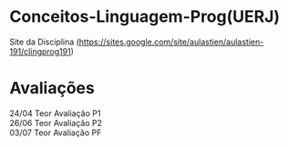 # Conceitos-Linguagem-Prog(UERJ)

Site  da Disciplina  (https://sites.google.com/site/aulastien/aulastien-191/clingprog191)

# Avaliações
24/04 Teor Avaliação P1  
26/06 Teor Avaliação P2            
03/07 Teor Avaliação PF 
